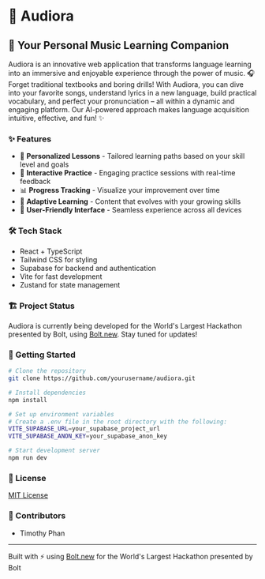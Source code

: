 # 🎵 Audiora

## 🚀 Your Personal Music Learning Companion

Audiora is an innovative web application that transforms language learning into an immersive and enjoyable experience through the power of music. 🎧 Forget traditional textbooks and boring drills! With Audiora, you can dive into your favorite songs, understand lyrics in a new language, build practical vocabulary, and perfect your pronunciation – all within a dynamic and engaging platform. Our AI-powered approach makes language acquisition intuitive, effective, and fun! ✨

### ✨ Features

- 🎹 **Personalized Lessons** - Tailored learning paths based on your skill level and goals
- 🎯 **Interactive Practice** - Engaging practice sessions with real-time feedback
- 📊 **Progress Tracking** - Visualize your improvement over time
- 🔄 **Adaptive Learning** - Content that evolves with your growing skills
- 👥 **User-Friendly Interface** - Seamless experience across all devices

### 🛠️ Tech Stack

- React + TypeScript
- Tailwind CSS for styling
- Supabase for backend and authentication
- Vite for fast development
- Zustand for state management

### 🏗️ Project Status

Audiora is currently being developed for the World's Largest Hackathon presented by Bolt, using [Bolt.new](https://bolt.new). Stay tuned for updates!

### 🔧 Getting Started

```bash
# Clone the repository
git clone https://github.com/yourusername/audiora.git

# Install dependencies
npm install

# Set up environment variables
# Create a .env file in the root directory with the following:
VITE_SUPABASE_URL=your_supabase_project_url
VITE_SUPABASE_ANON_KEY=your_supabase_anon_key

# Start development server
npm run dev
```

### 📝 License

[MIT License](LICENSE)

### 👥 Contributors

- Timothy Phan

---

Built with ⚡ using [Bolt.new](https://bolt.new) for the World's Largest Hackathon presented by Bolt
